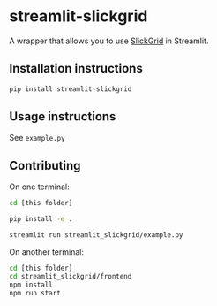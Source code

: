 # streamlit-slickgrid

A wrapper that allows you to use [SlickGrid](https://github.com/ghiscoding/slickgrid-universal) in Streamlit.

## Installation instructions

```sh
pip install streamlit-slickgrid
```

## Usage instructions

See `example.py`

## Contributing

On one terminal:

```sh
cd [this folder]

pip install -e .

streamlit run streamlit_slickgrid/example.py
```

On another terminal:

```sh
cd [this folder]
cd streamlit_slickgrid/frontend
npm install
npm run start
```

